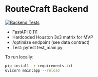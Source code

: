 # RouteCraft Backend

[![Backend Tests](https://github.com/Asiantown/routecraft/actions/workflows/backend.yml/badge.svg)](https://github.com/Asiantown/routecraft/actions/workflows/backend.yml)

- FastAPI 0.111
- Hardcoded Houston 3x3 matrix for MVP
- /optimize endpoint (see data contract)
- Test: pytest test_main.py

To run locally:
```sh
pip install -r requirements.txt
uvicorn main:app --reload
```

